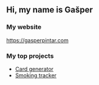 ## Hi, my name is Gašper

### My website
<a href="https://gasperpintar.com" target="_blank">https://gasperpintar.com</a>

### My top projects
- <a href="https://github.com/pintargasper/CardGenerator" target="_blank">Card generator</a>
- <a href="https://github.com/pintargasper/SmokingTracker" target="_blank">Smoking tracker</a>
